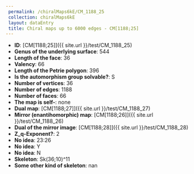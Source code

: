 ```yaml
--- 
 permalink: /chiralMaps6kE/CM_1188_25 
 collection: chiralMaps6kE
 layout: dataEntry
 title: Chiral maps up to 6000 edges - CM[1188;25]
---
```


- **ID**: [CM[1188;25]]({{ site.url }}/test/CM_1188_25)
- **Genus of the underlying surface**: 544
- **Length of the face**: 36
- **Valency**: 66
- **Length of the Petrie polygon**: 396
- **Is the automorphism group solvable?**: S
- **Number of vertices**: 36
- **Number of edges**: 1188
- **Number of faces**: 66
- **The map is self-**: none
- **Dual map**: [CM[1188;27]]({{ site.url }}/test/CM_1188_27)
- **Mirror (enantihomorphic) map**: [CM[1188;26]]({{ site.url }}/test/CM_1188_26)
- **Dual of the mirror image**: [CM[1188;28]]({{ site.url }}/test/CM_1188_28)
- **Z_q-Exponent?**: 2
- **No idea**:  23:26
- **No idea**: Y
- **No idea**: N
- **Skeleton**: Sk(36;10)^11
- **Some other kind of skeleton**: nan
